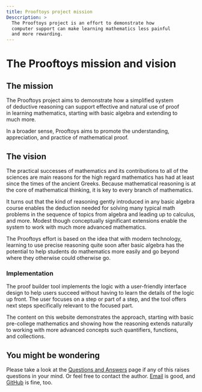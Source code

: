 ```yaml
---
title: Prooftoys project mission
Desccription: >
  The Prooftoys project is an effort to demonstrate how
  computer support can make learning mathematics less painful 
  and more rewarding.
---
```

<style>
  
  p {
    max-width: 75ch;
    text-wrap: pretty;
  }
  
  li {
    max-width: 72ch;
    text-wrap: pretty;
  }

</style>

# The Prooftoys mission and vision

## The mission

The Prooftoys project aims to demonstrate how a simplified system of
deductive reasoning can support effective and natural use of proof in
learning mathematics, starting with basic algebra and extending to much
more.

In a broader sense, Prooftoys aims to promote the understanding,
appreciation, and practice of mathematical proof.

## The vision

The practical successes of mathematics and its contributions to all of
the sciences are main reasons for the high regard mathematics has had
at least since the times of the ancient Greeks.  Because mathematical
reasoning is at the core of mathematical thinking, it is key to every
branch of mathematics.

It turns out that the kind of reasoning gently introduced in any basic
algebra course enables the deduction needed for solving many typical
math problems in the sequence of topics from algebra and leading up to
calculus, and more.  Modest though conceptually significant extensions
enable the system to work with much more advanced mathematics.

The Prooftoys effort is based on the idea that with modern technology,
learning to use precise reasoning quite soon after basic algebra has the
potential to help students do mathematics more easily and go beyond
where they otherwise could otherwise go.

### Implementation

The proof builder tool implements the logic with a user-friendly
interface design to help users succeed without having to learn the
details of the logic up front.  The user focuses on a step or part of a
step, and the tool offers next steps specifically relevant to the
focused part.

The content on this website demonstrates the approach, starting with
basic pre-college mathematics and showing how the reasoning extends
naturally to working with more advanced concepts such quantifiers,
functions, and collections.

## You might be wondering

Please take a look at the [Questions and Answers](/faq/) page if any of
this raises questions in your mind.  Or feel free to contact the author.
[Email](mailto:cris@perdues.com) is good, and
[GitHub](https://github.com/crisperdue/prooftoys/issues) is fine, too.

<!--

## Background -- the paradigm today

Procedures. Simple problem-solving.

Generally proof only prominent for math majors taking hardcore theory
classes.  Some proof may show up in discrete math, but then not at a
practical level.

There are courses focused on mathematical reasoning, but not widespread.
"Book of Proof", "Introduction to Mathematical Thinking", etc..
These are good, but at best come into play late in the game.

## Background -- computer and Internet resources (emerging paradigm)

Computers and the Internet already offer wonderful resources for
mathematics in many areas: visualization, demonstrations, developing
intuition, ...

Computers also do mathematical reasoning through formal logic.

Textbooks and curricula lag behind.

## Rationale


Logical reasoning is the bedrock of mathematics.  


Today computers can solve typical textbook problems in algebra, trigonometry,
even calculus easily for us.

-->
